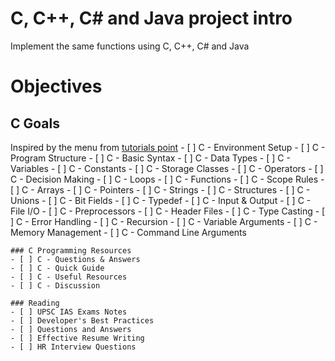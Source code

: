# C, C++, C# and Java project intro
Implement the same functions using C, C++, C# and Java

# Objectives
  ## C Goals
  Inspired by the menu from [tutorials point](https://www.tutorialspoint.com/cprogramming/index.htm)
    - [ ] C - Environment Setup
    - [ ] C - Program Structure
    - [ ] C - Basic Syntax
    - [ ] C - Data Types
    - [ ] C - Variables
    - [ ] C - Constants
    - [ ] C - Storage Classes
    - [ ] C - Operators
    - [ ] C - Decision Making
    - [ ] C - Loops
    - [ ] C - Functions
    - [ ] C - Scope Rules
    - [ ] C - Arrays
    - [ ] C - Pointers
    - [ ] C - Strings
    - [ ] C - Structures
    - [ ] C - Unions
    - [ ] C - Bit Fields
    - [ ] C - Typedef
    - [ ] C - Input & Output
    - [ ] C - File I/O
    - [ ] C - Preprocessors
    - [ ] C - Header Files
    - [ ] C - Type Casting
    - [ ] C - Error Handling
    - [ ] C - Recursion
    - [ ] C - Variable Arguments
    - [ ] C - Memory Management
    - [ ] C - Command Line Arguments

    ### C Programming Resources
    - [ ] C - Questions & Answers
    - [ ] C - Quick Guide
    - [ ] C - Useful Resources
    - [ ] C - Discussion

    ### Reading
    - [ ] UPSC IAS Exams Notes
    - [ ] Developer's Best Practices
    - [ ] Questions and Answers
    - [ ] Effective Resume Writing
    - [ ] HR Interview Questions
    
